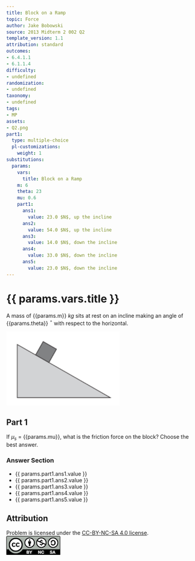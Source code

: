 ```yaml
---
title: Block on a Ramp
topic: Force
author: Jake Bobowski
source: 2013 Midterm 2 002 Q2
template_version: 1.1
attribution: standard
outcomes:
- 6.4.1.1
- 6.1.1.4
difficulty:
- undefined
randomization:
- undefined
taxonomy:
- undefined
tags:
- MP
assets:
- Q2.png
part1:
  type: multiple-choice
  pl-customizations:
    weight: 1
substitutions:
  params:
    vars:
      title: Block on a Ramp
    m: 6
    theta: 23
    mu: 0.6
    part1:
      ans1:
        value: 23.0 $N$, up the incline
      ans2:
        value: 54.0 $N$, up the incline
      ans3:
        value: 14.0 $N$, down the incline
      ans4:
        value: 33.0 $N$, down the incline
      ans5:
        value: 23.0 $N$, down the incline
---
```

# {{ params.vars.title }}
A mass of {{params.m}} $kg$ sits at rest on an incline making an angle of {{params.theta}} $^\circ$ with respect to the horizontal.

<img src="Q2.png" width=300 alt = "a block sits on a ramp that makes angle theta with the horizontal">

## Part 1

If $\mu_s$ = {{params.mu}}, what is the friction force on the block?
Choose the best answer.

### Answer Section

- {{ params.part1.ans1.value }}
- {{ params.part1.ans2.value }}
- {{ params.part1.ans3.value }}
- {{ params.part1.ans4.value }}
- {{ params.part1.ans5.value }}

## Attribution

Problem is licensed under the [CC-BY-NC-SA 4.0 license](https://creativecommons.org/licenses/by-nc-sa/4.0/).<br> ![The Creative Commons 4.0 license requiring attribution-BY, non-commercial-NC, and share-alike-SA license.](https://raw.githubusercontent.com/firasm/bits/master/by-nc-sa.png)